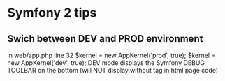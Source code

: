 Symfony 2 tips
==============

Swich between DEV and PROD environment
--------------------------------------
in web/app.php line 32
    $kernel = new AppKernel('prod', true);
    $kernel = new AppKernel('dev', true);
DEV mode displays the Symfony DEBUG TOOLBAR on the bottom (will NOT display without <html> tag in html page code)